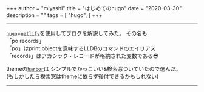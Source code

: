 +++
author = "miyashi"
title = "はじめてのhugo"
date = "2020-03-30"
description = ""
tags = [
    "hugo",
]
+++

----
[`hugo`](https://gohugo.io/)+[`netlify`](https://www.netlify.com/)を使用してブログを解説してみた。  その名も  
「po records」  
「po」はprint objectを意味するLLDBのコマンドのエイリアス  
「records」はアカシック・レコードが格納された変数である😎

themeの[`harbor`](https://themes.gohugo.io/harbor/)は
シンプルでかっこいい&検索窓ついていたので選んだ。  
(もしかしたら検索窓はthemeに依らず後付できるかもしれない)

----  